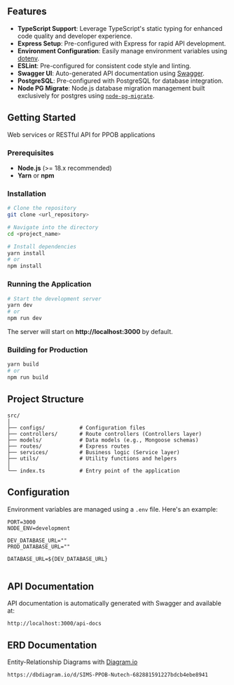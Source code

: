 ## Features

- **TypeScript Support**: Leverage TypeScript's static typing for enhanced code quality and developer experience.
- **Express Setup**: Pre-configured with Express for rapid API development.
- **Environment Configuration**: Easily manage environment variables using [dotenv](https://github.com/motdotla/dotenv).
- **ESLint**: Pre-configured for consistent code style and linting.
- **Swagger UI**: Auto-generated API documentation using [Swagger](https://swagger.io/).
- **PostgreSQL**: Pre-configured with PostgreSQL for database integration.
- **Node PG Migrate**: Node.js database migration management built exclusively for postgres using [`node-pg-migrate`](https://salsita.github.io/node-pg-migrate/).

## Getting Started

Web services or RESTful API for PPOB applications

### Prerequisites

- **Node.js** (>= 18.x recommended)
- **Yarn** or **npm**

### Installation

```bash
# Clone the repository
git clone <url_repository>

# Navigate into the directory
cd <project_name>

# Install dependencies
yarn install
# or
npm install
```

### Running the Application

```bash
# Start the development server
yarn dev
# or
npm run dev
```

The server will start on **http://localhost:3000** by default.

### Building for Production

```bash
yarn build
# or
npm run build
```

## Project Structure

```
src/
│
├── configs/           # Configuration files
├── controllers/       # Route controllers (Controllers layer)
├── models/            # Data models (e.g., Mongoose schemas)
├── routes/            # Express routes
├── services/          # Business logic (Service layer)
├── utils/             # Utility functions and helpers
│
└── index.ts           # Entry point of the application
```

## Configuration

Environment variables are managed using a `.env` file. Here's an example:

```
PORT=3000
NODE_ENV=development

DEV_DATABASE_URL=""
PROD_DATABASE_URL=""

DATABASE_URL=${DEV_DATABASE_URL}


```

## API Documentation

API documentation is automatically generated with Swagger and available at:

```
http://localhost:3000/api-docs
```

## ERD Documentation

Entity-Relationship Diagrams with [Diagram.io](https://dbdiagram.io/d/SIMS-PPOB-Nutech-682881591227bdcb4ebe8941)

```
https://dbdiagram.io/d/SIMS-PPOB-Nutech-682881591227bdcb4ebe8941
```
